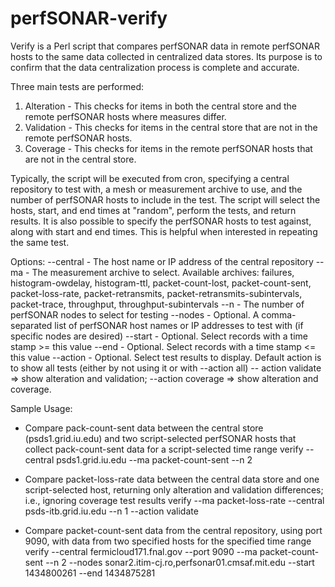 # perfSONAR-verify
Verify is a Perl script that compares perfSONAR data in remote perfSONAR hosts to the same data collected in centralized data stores. Its purpose is to confirm that the data centralization process is complete and accurate.

Three main tests are performed:
1) Alteration - This checks for items in both the central store and the remote perfSONAR hosts where measures differ.
2) Validation - This checks for items in the central store that are not in the remote perfSONAR hosts.
3) Coverage - This checks for items in the remote perfSONAR hosts that are not in the central store.

Typically, the script will be executed from cron, specifying a central repository to test with, a mesh or measurement archive to use, and the number of perfSONAR hosts to include in the test. The script will select the hosts, start, and end times at "random", perform the tests, and return results. It is also possible to specify the perfSONAR hosts to test against, along with start and end times. This is helpful when interested in repeating the same test.

Options:
--central - The host name or IP address of the central repository
--ma      - The measurement archive to select. Available archives:
            failures, histogram-owdelay, histogram-ttl, packet-count-lost, packet-count-sent, packet-loss-rate,
            packet-retransmits, packet-retransmits-subintervals, packet-trace, throughput, throughput-subintervals
--n       - The number of perfSONAR nodes to select for testing
--nodes   - Optional. A comma-separated list of perfSONAR host names or IP addresses to test with (if specific nodes are desired)
--start   - Optional. Select records with a time stamp >= this value
--end     - Optional. Select records with a time stamp <= this value
--action  - Optional. Select test results to display. Default action is to show all tests (either by not using it or with --action all) -- action validate => show alteration and validation; --action coverage => show alteration and coverage.

Sample Usage:
- Compare pack-count-sent data between the central store (psds1.grid.iu.edu) and two script-selected perfSONAR hosts that collect pack-count-sent data for a script-selected time range
verify --central psds1.grid.iu.edu --ma packet-count-sent --n 2

- Compare packet-loss-rate data between the central data store and one script-selected host, returning only alteration and validation differences; i.e., ignoring coverage test results
verify --ma packet-loss-rate --central psds-itb.grid.iu.edu --n 1 --action validate

- Compare packet-count-sent data from the central repository, using port 9090, with data from two specified hosts for the specified time range
verify --central fermicloud171.fnal.gov --port 9090 --ma packet-count-sent --n 2 --nodes sonar2.itim-cj.ro,perfsonar01.cmsaf.mit.edu --start 1434800261 --end 1434875281
